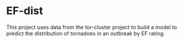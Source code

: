 # EF-dist
This project uses data from the tor-cluster project to build a model to predict the distribution of tornadoes in an outbreak by EF rating.
